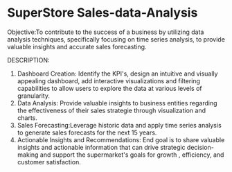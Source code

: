 # SuperStore Sales-data-Analysis

Objective:To contribute to the success of a business by utilizing data analysis techniques, specifically focusing on time series analysis, to provide valuable insights and accurate sales forecasting.

DESCRIPTION:
1. Dashboard Creation: Identify the KPI's, design an intuitive and visually appealing dashboard, add interactive visualizations and filtering capabilities to allow users to explore the data at various levels of granularity.
2. Data Analysis: Provide valuable insights to business entities regarding the effectiveness of their sales strategie through visualization and charts.
3. Sales Forecasting:Leverage historic data and apply time series analysis to generate sales forecasts for the next 15 years.
4. Actionable Insights and Recommendations: End goal is to share valuable insights and actionable information that can drive strategic decision-making and support the supermarket's goals for growth , efficiency, and customer satisfaction.
